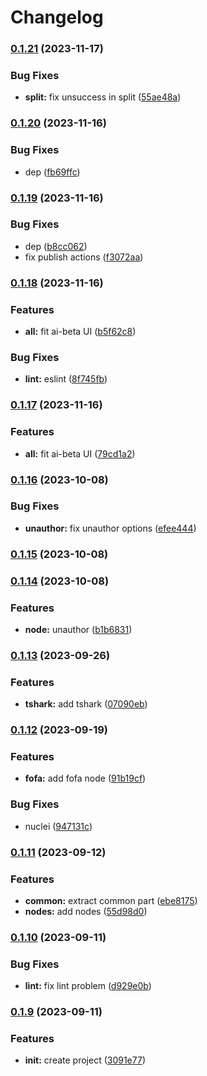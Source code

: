 # Changelog


### [0.1.21](https://github.com/yoshino-s/n8n-nodes-soar/compare/v0.1.20...v0.1.21) (2023-11-17)


### Bug Fixes

* **split:** fix unsuccess in split ([55ae48a](https://github.com/yoshino-s/n8n-nodes-soar/commit/55ae48a8eb278be5aa0f2491cbfccc82239a80c8))

### [0.1.20](https://github.com/yoshino-s/n8n-nodes-soar/compare/v0.1.19...v0.1.20) (2023-11-16)


### Bug Fixes

* dep ([fb69ffc](https://github.com/yoshino-s/n8n-nodes-soar/commit/fb69ffc75643851b5a3c1968367888abfcee7e7b))

### [0.1.19](https://github.com/yoshino-s/n8n-nodes-soar/compare/v0.1.18...v0.1.19) (2023-11-16)


### Bug Fixes

* dep ([b8cc062](https://github.com/yoshino-s/n8n-nodes-soar/commit/b8cc06211190346945591b92ffc1899a9f99306b))
* fix publish actions ([f3072aa](https://github.com/yoshino-s/n8n-nodes-soar/commit/f3072aa20519f1b7f031ff9c2c039b8f4519bcdb))

### [0.1.18](https://github.com/yoshino-s/n8n-nodes-soar/compare/v0.1.16...v0.1.18) (2023-11-16)


### Features

* **all:** fit ai-beta UI ([b5f62c8](https://github.com/yoshino-s/n8n-nodes-soar/commit/b5f62c8d47032d7e0ec13ba729d250a3646cd1d3))


### Bug Fixes

* **lint:** eslint ([8f745fb](https://github.com/yoshino-s/n8n-nodes-soar/commit/8f745fb33f6c476a839b68ade5e43d8606f10e6a))

### [0.1.17](https://github.com/yoshino-s/n8n-nodes-soar/compare/v0.1.16...v0.1.17) (2023-11-16)


### Features

* **all:** fit ai-beta UI ([79cd1a2](https://github.com/yoshino-s/n8n-nodes-soar/commit/79cd1a2215632f879ce43d2563b809668ef2388a))

### [0.1.16](https://github.com/yoshino-s/n8n-nodes-soar/compare/v0.1.15...v0.1.16) (2023-10-08)


### Bug Fixes

* **unauthor:** fix unauthor options ([efee444](https://github.com/yoshino-s/n8n-nodes-soar/commit/efee444d11c51bd4220b65e6b398c3e973d7d218))

### [0.1.15](https://github.com/yoshino-s/n8n-nodes-soar/compare/v0.1.14...v0.1.15) (2023-10-08)

### [0.1.14](https://github.com/yoshino-s/n8n-nodes-soar/compare/v0.1.13...v0.1.14) (2023-10-08)


### Features

* **node:** unauthor ([b1b6831](https://github.com/yoshino-s/n8n-nodes-soar/commit/b1b6831232751147d06ebb78179b1db297b7084e))

### [0.1.13](https://github.com/yoshino-s/n8n-nodes-soar/compare/v0.1.12...v0.1.13) (2023-09-26)


### Features

* **tshark:** add tshark ([07090eb](https://github.com/yoshino-s/n8n-nodes-soar/commit/07090eb6a47662cfeaf639d87ca70f76e76e1e4f))

### [0.1.12](https://github.com/yoshino-s/n8n-nodes-soar/compare/v0.1.11...v0.1.12) (2023-09-19)


### Features

* **fofa:** add fofa node ([91b19cf](https://github.com/yoshino-s/n8n-nodes-soar/commit/91b19cf300e1f9fd2c5eb21838ebb70bec0f31ce))


### Bug Fixes

* nuclei ([947131c](https://github.com/yoshino-s/n8n-nodes-soar/commit/947131c790d50ba38cdedabaa4966d55b1a53d8a))

### [0.1.11](https://github.com/yoshino-s/n8n-nodes-soar/compare/v0.1.10...v0.1.11) (2023-09-12)


### Features

* **common:** extract common part ([ebe8175](https://github.com/yoshino-s/n8n-nodes-soar/commit/ebe8175e72c9fc69919e910af50cbf6a98d3f10e))
* **nodes:** add nodes ([55d98d0](https://github.com/yoshino-s/n8n-nodes-soar/commit/55d98d039113bebd29cc23828ea0abc421998aaa))

### [0.1.10](https://github.com/yoshino-s/n8n-nodes-soar/compare/v0.1.9...v0.1.10) (2023-09-11)


### Bug Fixes

* **lint:** fix lint problem ([d929e0b](https://github.com/yoshino-s/n8n-nodes-soar/commit/d929e0b66dd111a7862836ddd68782449b43465b))

### [0.1.9](https://github.com/yoshino-s/n8n-nodes-soar/compare/v0.1.8...v0.1.9) (2023-09-11)


### Features

* **init:** create project ([3091e77](https://github.com/yoshino-s/n8n-nodes-soar/commit/3091e777ab0fc3207c74e7273141f2b588e98909))
